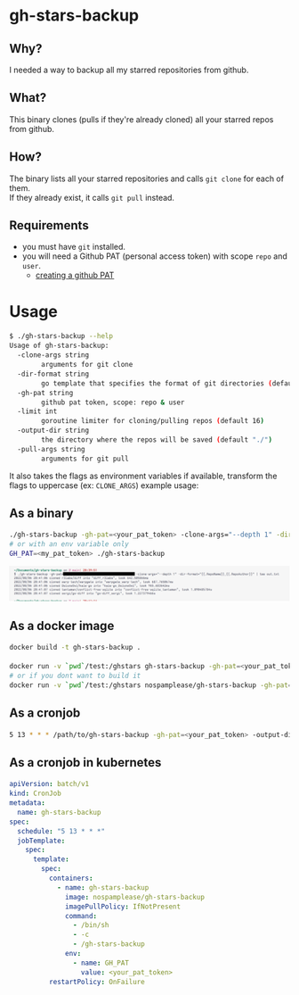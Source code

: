 # gh-stars-backup

## Why?

I needed a way to backup all my starred repositories from github.

## What?

This binary clones (pulls if they're already cloned) all your starred repos from github.

## How?

The binary lists all your starred repositories and calls `git clone` for each of them.  
If they already exist, it calls `git pull` instead.

## Requirements

- you must have `git` installed.
- you will need a Github PAT (personal access token) with scope `repo` and `user`.
  - [creating a github PAT](https://docs.github.com/en/authentication/keeping-your-account-and-data-secure/creating-a-personal-access-token)

# Usage

```sh
$ ./gh-stars-backup --help
Usage of gh-stars-backup:
  -clone-args string
        arguments for git clone
  -dir-format string
        go template that specifies the format of git directories (default "{{.RepoName}} [{{.RepoAuthor}}]")
  -gh-pat string
        github pat token, scope: repo & user
  -limit int
        goroutine limiter for cloning/pulling repos (default 16)
  -output-dir string
        the directory where the repos will be saved (default "./")
  -pull-args string
        arguments for git pull
```

It also takes the flags as environment variables if available, transform the flags to uppercase (ex: `CLONE_ARGS`)
example usage:

## As a binary

```sh
./gh-stars-backup -gh-pat=<your_pat_token> -clone-args="--depth 1" -dir-format="{{.RepoName}}_{{.RepoAuthor}}" -output-dir="./ghbackup" | tee out.txt
# or with an env variable only
GH_PAT=<my_pat_token> ./gh-stars-backup
```

![](img/usage.png)

## As a docker image

```sh
docker build -t gh-stars-backup .

docker run -v `pwd`/test:/ghstars gh-stars-backup -gh-pat=<your_pat_token> -output-dir="./ghstars"
# or if you dont want to build it
docker run -v `pwd`/test:/ghstars nospamplease/gh-stars-backup -gh-pat=<your_pat_token> -output-dir="./ghstars"
```

## As a cronjob

```sh
5 13 * * * /path/to/gh-stars-backup -gh-pat=<your_pat_token> -output-dir=<directory_where_you_want_to_save>
```

## As a cronjob in kubernetes

```yaml
apiVersion: batch/v1
kind: CronJob
metadata:
  name: gh-stars-backup
spec:
  schedule: "5 13 * * *"
  jobTemplate:
    spec:
      template:
        spec:
          containers:
            - name: gh-stars-backup
              image: nospamplease/gh-stars-backup
              imagePullPolicy: IfNotPresent
              command:
                - /bin/sh
                - -c
                - /gh-stars-backup
              env:
                - name: GH_PAT
                  value: <your_pat_token>
          restartPolicy: OnFailure
```
